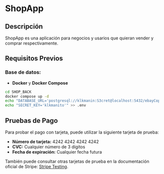 # ShopApp
## Descripción
ShopApp es una aplicación para negocios y usarios que quieran vender y comprar respectivamente.

## Requisitos Previos
### Base de datos:
- **Docker** y **Docker Compose**

```bash
cd SHOP_BACK
docker compose up -d
echo "DATABASE_URL='postgresql://klkmanin:S3cret@localhost:5432/ebayCopyDB?schema=public'" >> .env
echo "SECRET_KEY='klkmanito'" >> .env
```
## Pruebas de Pago
Para probar el pago con tarjeta, puede utilizar la siguiente tarjeta de prueba:

- **Número de tarjeta:** 4242 4242 4242 4242
- **CVC:** Cualquier número de 3 dígitos
- **Fecha de expiración:** Cualquier fecha futura

También puede consultar otras tarjetas de prueba en la documentación oficial de Stripe: [Stripe Testing](https://docs.stripe.com/testing?testing-method=card-numbers).
